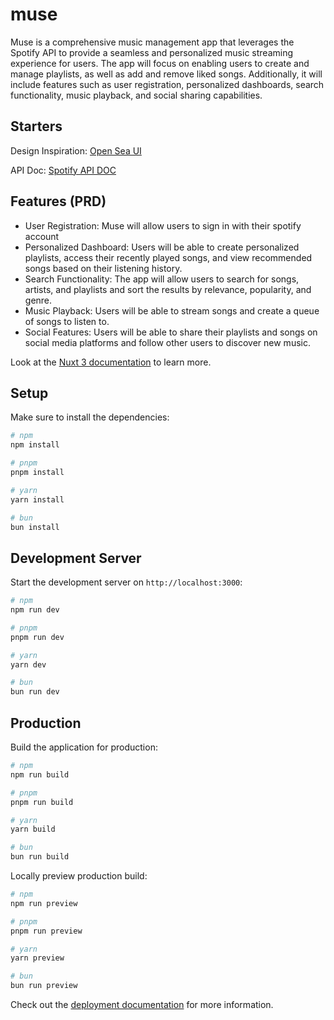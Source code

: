 # muse

Muse is a comprehensive music management app that leverages the Spotify API to provide a seamless and personalized music streaming experience for users. The app will focus on enabling users to create and manage playlists, as well as add and remove liked songs. Additionally, it will include features such as user registration, personalized dashboards, search functionality, music playback, and social sharing capabilities.

## Starters

Design Inspiration: [Open Sea UI](https://www.google.com/url?q=https://www.google.com/url?q%3Dhttps://mobbin.com/apps/open-sea-web-40b02e3f-3c97-41b4-9429-10d2e097c67b/e8fd8c63-0cf3-4b20-b66b-02a5bf153bdf/flows%26amp;sa%3DD%26amp;source%3Deditors%26amp;ust%3D1725290747884908%26amp;usg%3DAOvVaw1GcELpMmNw1l6U-qrYTfO7&sa=D&source=docs&ust=1725290747900822&usg=AOvVaw1BghCHwRu3eCaFU50Kz9QM)

API Doc: [Spotify API DOC](https://www.google.com/url?q=https://www.google.com/url?q%3Dhttps://developer.spotify.com/documentation/web-api%26amp;sa%3DD%26amp;source%3Deditors%26amp;ust%3D1725290747885438%26amp;usg%3DAOvVaw1UKu_EOJpi9izhUCAQE1Wg&sa=D&source=docs&ust=1725290747900952&usg=AOvVaw1oeazP2MY41iRrKTdDMMpX)

## Features (PRD)

- User Registration: Muse will allow users to sign in with their spotify account
- Personalized Dashboard: Users will be able to create personalized playlists, access their recently played songs, and view recommended songs based on their listening history.
- Search Functionality: The app will allow users to search for songs, artists, and playlists and sort the results by relevance, popularity, and genre.
- Music Playback: Users will be able to stream songs and create a queue of songs to listen to.
- Social Features: Users will be able to share their playlists and songs on social media platforms and follow other users to discover new music.

Look at the [Nuxt 3 documentation](https://nuxt.com/docs/getting-started/introduction) to learn more.

## Setup

Make sure to install the dependencies:

```bash
# npm
npm install

# pnpm
pnpm install

# yarn
yarn install

# bun
bun install
```

## Development Server

Start the development server on `http://localhost:3000`:

```bash
# npm
npm run dev

# pnpm
pnpm run dev

# yarn
yarn dev

# bun
bun run dev
```

## Production

Build the application for production:

```bash
# npm
npm run build

# pnpm
pnpm run build

# yarn
yarn build

# bun
bun run build
```

Locally preview production build:

```bash
# npm
npm run preview

# pnpm
pnpm run preview

# yarn
yarn preview

# bun
bun run preview
```

Check out the [deployment documentation](https://nuxt.com/docs/getting-started/deployment) for more information.
